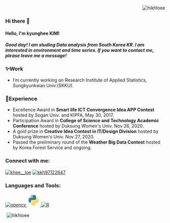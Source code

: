 <p align="right"> <img src="https://komarev.com/ghpvc/?username=hikhloee&label=Profile%20views&color=0e75b6&style=flat" alt="hikhloee" /> </p>

<h3 align="left">Hi there 👋</h3>

<h4 align="left">Hello, I'm kyunghee KIM!</h4>
<h5 align="left">Good day!  
I am studing Data analysis from South Korea KR. I am interested in environment and time series. If you want to contact me, please leave me a message!</h5>



<h3 align="left">✨Work</h3>

- I’m currently working on Research Institute of Applied Statistics, Sungkyunkwan Univ.(SKKU).



<h3 align="left">💫Experience</h3>

- Excellence Award in **Smart life ICT Convergence Idea APP Contest** hosted by Sogan Univ. and KIPFA, May 30, 2017. 
- Participation Award in **College of Science and Technology Academic Conference** hosted by Duksung Women's Univ. Nov 26, 2020. 
- A gold prize in **Creative Idea Contest in IT/Design Division** hosted by Duksung Women's Univ. Nov 27, 2020. 
- Passed the preliminary round of the **Weather Big Data Contest** hosted by Korea Forest Service and ongoing.




<h3 align="left">Connect with me:</h3>
<p align="left">
<a href="https://instagram.com/khee__loe" target="blank"><img align="center" src="https://raw.githubusercontent.com/rahuldkjain/github-profile-readme-generator/master/src/images/icons/Social/instagram.svg" alt="khee__loe" height="30" width="40" /></a>
<a href="https://www.youtube.com/c/kkh97122647" target="blank"><img align="center" src="https://raw.githubusercontent.com/rahuldkjain/github-profile-readme-generator/master/src/images/icons/Social/youtube.svg" alt="kkh97122647" height="30" width="40" /></a>
</p>

<h3 align="left">Languages and Tools:</h3>
<p align="left"> <a href="https://opencv.org/" target="_blank"> <img src="https://www.vectorlogo.zone/logos/opencv/opencv-icon.svg" alt="opencv" width="40" height="40"/> </a> <a href="https://www.python.org" target="_blank"> <img src="https://raw.githubusercontent.com/devicons/devicon/master/icons/python/python-original.svg" alt="python" width="40" height="40"/> <img src="https://user-images.githubusercontent.com/62249557/128039628-9462001a-3725-4cd1-b775-744ba42bbec5.png" alt="R" width="40" height="40"></a> </p>

<p>&nbsp;<img align="center" src="https://github-readme-stats.vercel.app/api?username=hikhloee&show_icons=true&locale=en" alt="hikhloee" /></p>


<!--
**hikhloee/hikhloee** is a ✨ _special_ ✨ repository because its `README.md` (this file) appears on your GitHub profile.

Here are some ideas to get you started:

- 🔭 I’m currently working on ...
- 🌱 I’m currently learning ...
- 👯 I’m looking to collaborate on ...
- 🤔 I’m looking for help with ...
- 💬 Ask me about ...
- 📫 How to reach me: ...
- 😄 Pronouns: ...
- ⚡ Fun fact: ...
-->
